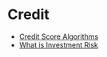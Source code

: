 # Credit

- [Credit Score Algorithms](credit-score-algorithms.md)
- [What is Investment Risk](what-is-investment-risk.md)

